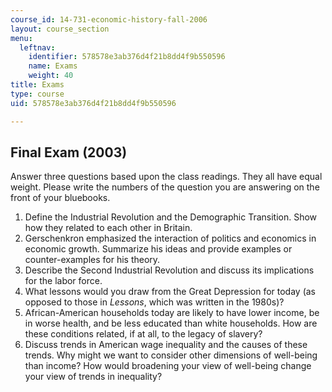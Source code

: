 ```yaml
---
course_id: 14-731-economic-history-fall-2006
layout: course_section
menu:
  leftnav:
    identifier: 578578e3ab376d4f21b8dd4f9b550596
    name: Exams
    weight: 40
title: Exams
type: course
uid: 578578e3ab376d4f21b8dd4f9b550596

---
```


Final Exam (2003)
-----------------

Answer three questions based upon the class readings. They all have equal weight. Please write the numbers of the question you are answering on the front of your bluebooks.

1.  Define the Industrial Revolution and the Demographic Transition. Show how they related to each other in Britain.
2.  Gerschenkron emphasized the interaction of politics and economics in economic growth. Summarize his ideas and provide examples or counter-examples for his theory.
3.  Describe the Second Industrial Revolution and discuss its implications for the labor force.
4.  What lessons would you draw from the Great Depression for today (as opposed to those in _Lessons_, which was written in the 1980s)?
5.  African-American households today are likely to have lower income, be in worse health, and be less educated than white households. How are these conditions related, if at all, to the legacy of slavery?
6.  Discuss trends in American wage inequality and the causes of these trends. Why might we want to consider other dimensions of well-being than income? How would broadening your view of well-being change your view of trends in inequality?